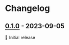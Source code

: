 # Changelog

## [0.1.0] - 2023-09-05

🌱 Initial release

[0.1.0]: https://github.com/asphaltbuffet/elf/releases/tag/v0.1.0